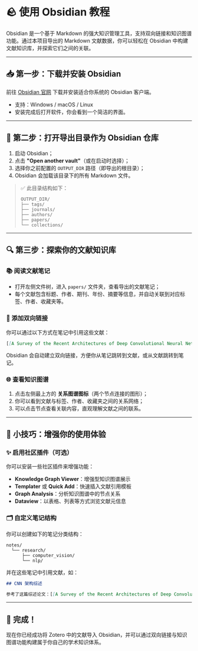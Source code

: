 # 🪨 使用 Obsidian 教程

Obsidian 是一个基于 Markdown 的强大知识管理工具，支持双向链接和知识图谱功能。通过本项目导出的 Markdown 文献数据，你可以轻松在 Obsidian 中构建文献知识库，并探索它们之间的关联。

---

## 📥 第一步：下载并安装 Obsidian

前往 [Obsidian 官网](https://obsidian.md/) 下载并安装适合你系统的 Obsidian 客户端。

- 支持：Windows / macOS / Linux
- 安装完成后打开软件，你会看到一个简洁的界面。

---

## 📁 第二步：打开导出目录作为 Obsidian 仓库

1. 启动 Obsidian；
2. 点击 **"Open another vault"**（或在启动时选择）；
3. 选择你之前配置的 `OUTPUT_DIR` 路径（即导出的根目录）；
4. Obsidian 会加载该目录下的所有 Markdown 文件。

> ✅ 此目录结构如下：
>
> ```
> OUTPUT_DIR/
> ├── tags/
> ├── journals/
> ├── authors/
> ├── papers/
> └── collections/
> ```

---

## 🔍 第三步：探索你的文献知识库

### 📚 阅读文献笔记

- 打开左侧文件树，进入 `papers/` 文件夹，查看导出的文献笔记；
- 每个文献包含标题、作者、期刊、年份、摘要等信息，并自动关联到对应标签、作者、收藏夹等。

### 🔗 添加双向链接

你可以通过以下方式在笔记中引用这些文献：

```markdown
[[A Survey of the Recent Architectures of Deep Convolutional Neural Networks]]
```

Obsidian 会自动建立双向链接，方便你从笔记跳转到文献，或从文献跳转到笔记。

### 🌐 查看知识图谱

1. 点击左侧最上方的 **关系图谱图标**（两个节点连接的图形）；
2. 你可以看到文献与标签、作者、收藏夹之间的关系网络；
3. 可以点击节点查看关联内容，直观理解文献之间的联系。

---

## 🧩 小技巧：增强你的使用体验

### ✨ 启用社区插件（可选）

你可以安装一些社区插件来增强功能：

- **Knowledge Graph Viewer**：增强型知识图谱展示
- **Templater** 或 **Quick Add**：快速插入文献引用模板
- **Graph Analysis**：分析知识图谱中的节点关系
- **Dataview**：以表格、列表等方式浏览文献元信息

### 🗂️ 自定义笔记结构

你可以创建如下的笔记分类结构：

```
notes/
  └── research/
      ├── computer_vision/
      └── nlp/
```

并在这些笔记中引用文献，如：

```markdown
## CNN 架构综述

参考了这篇综述论文：[[A Survey of the Recent Architectures of Deep Convolutional Neural Networks]]
```

---

## 🎉 完成！

现在你已经成功将 Zotero 中的文献导入 Obsidian，并可以通过双向链接与知识图谱功能构建属于你自己的学术知识体系。
